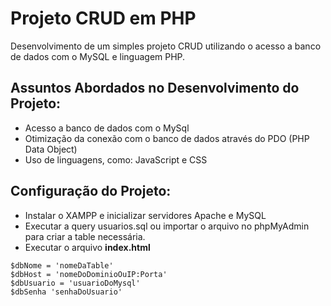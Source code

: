 # Projeto CRUD em PHP 

Desenvolvimento de um simples projeto CRUD utilizando o acesso a banco de dados com o MySQL e linguagem PHP.

## Assuntos Abordados no Desenvolvimento do Projeto:

- Acesso a banco de dados com o MySql
- Otimização da conexão com o banco de dados através do PDO (PHP Data Object)
- Uso de linguagens, como: JavaScript e CSS

## Configuração do Projeto:

- Instalar o XAMPP e inicializar servidores Apache e MySQL
- Executar a query usuarios.sql ou importar o arquivo no phpMyAdmin para criar a table necessária.
- Executar o arquivo **index.html** 

```
$dbNome = 'nomeDaTable' 
$dbHost = 'nomeDoDominioOuIP:Porta' 
$dbUsuario = 'usuarioDoMysql' 
$dbSenha 'senhaDoUsuario'

```
